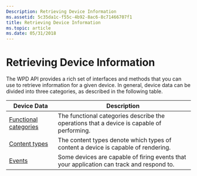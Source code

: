 ```yaml
---
Description: Retrieving Device Information
ms.assetid: 5c35da1c-f55c-4b92-8ac6-8c71466707f1
title: Retrieving Device Information
ms.topic: article
ms.date: 05/31/2018
---
```


# Retrieving Device Information

The WPD API provides a rich set of interfaces and methods that you can use to retrieve information for a given device. In general, device data can be divided into three categories, as described in the following table.



| Device Data                                                                             | Description                                                                               |
|-----------------------------------------------------------------------------------------|-------------------------------------------------------------------------------------------|
| [Functional categories](retrieving-the-functional-categories-supported-by-a-device.md) | The functional categories describe the operations that a device is capable of performing. |
| [Content types](retrieving-the-content-types-supported-by-a-device.md)                 | The content types denote which types of content a device is capable of rendering.         |
| [Events](retrieving-the-events-supported-by-a-device.md)                               | Some devices are capable of firing events that your application can track and respond to. |



 

 

 



